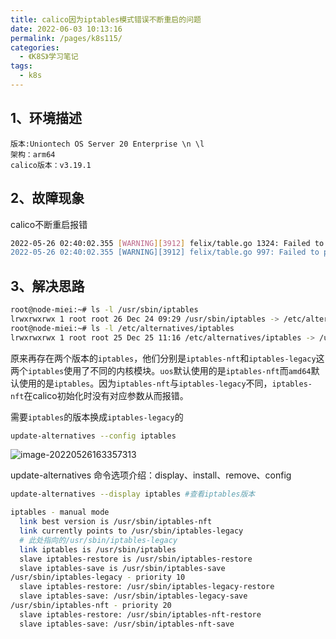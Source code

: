 ```yaml
---
title: calico因为iptables模式错误不断重启的问题
date: 2022-06-03 10:13:16
permalink: /pages/k8s115/
categories:
  - 《K8S》学习笔记
tags:
  - k8s
---
```







## 1、环境描述

```
版本:Uniontech OS Server 20 Enterprise \n \l
架构：arm64
calico版本：v3.19.1
```



## 2、故障现象

calico不断重启报错

```sh
2022-05-26 02:40:02.355 [WARNING][3912] felix/table.go 1324: Failed to execute ip(6)tables-restore command error=exit status 2 errorOutput="iptables-nft-restore v1.8.4 (nf_tables): unknown arguments found on commandline\nError occurred at line: 3\nTry `iptables-nft-restore -h' or 'iptables-nft-restore --help' for more information.\n" input="*raw\n:cali-from-host-endpoint - -\n:cali-to-host-endpoint - -\n:cali-PREROUTING - -\n:cali-OUTPUT - -\n-A cali-PREROUTING -m comment --comment \"cali:XFX5xbM8B9qR10JG\" --jump MARK --set-mark 0/0xf0000\n-A cali-PREROUTING -m comment --comment \"cali:EWMPb0zVROM-woQp\" --in-interface cali+ --jump MARK --set-mark 0x40000/0x40000\n-A cali-PREROUTING -m comment --comment \"cali:mPIOOWmbH3iO0R90\" -m mark --mark 0x40000/0x40000 -m rpfilter --invert --validmark --jump DROP\n-A cali-PREROUTING -m comment --comment \"cali:8eOxmFpkWr0RjKXR\" -m mark --mark 0/0x40000 --jump cali-from-host-endpoint\n-A cali-PREROUTING -m comment --comment \"cali:F-nExspj_POyei0v\" -m mark --mark 0x10000/0x10000 --jump ACCEPT\n-A cali-OUTPUT -m comment --comment \"cali:njdnLwYeGqBJyMxW\" --jump MARK --set-mark 0/0xf0000\n-A cali-OUTPUT -m comment --comment \"cali:rz86uTUcEZAfFsh7\" --jump cali-to-host-endpoint\n-A cali-OUTPUT -m comment --comment \"cali:pN0F5zD0b8yf9W1Z\" -m mark --mark 0x10000/0x10000 --jump ACCEPT\n-I PREROUTING -m comment --comment \"cali:6gwbT8clXdHdC1b1\" --jump cali-PREROUTING\n-I OUTPUT -m comment --comment \"cali:tVnHkvAo15HuiPy0\" --jump cali-OUTPUT\nCOMMIT\n" ipVersion=0x4 output="" table="raw"
2022-05-26 02:40:02.355 [WARNING][3912] felix/table.go 997: Failed to program iptables, will retry error=exit status 2 ipVersion=0x4 table="raw"
```

## 3、解决思路

```sh
root@node-miei:~# ls -l /usr/sbin/iptables
lrwxrwxrwx 1 root root 26 Dec 24 09:29 /usr/sbin/iptables -> /etc/alternatives/iptables
root@node-miei:~# ls -l /etc/alternatives/iptables
lrwxrwxrwx 1 root root 25 Dec 25 11:16 /etc/alternatives/iptables -> /usr/sbin/iptables-nft
```



原来再存在两个版本的`iptables`，他们分别是`iptables-nft`和`iptables-legacy`这两个`iptables`使用了不同的内核模块。`uos`默认使用的是`iptables-nft`而`amd64`默认使用的是`iptables`。因为`iptables-nft`与`iptables-legacy`不同，`iptables-nft`在calico初始化时没有对应参数从而报错。

需要`iptables`的版本换成`iptables-legacy`的

```sh
update-alternatives --config iptables
```

![image-20220526163357313](https://cdn.jsdelivr.net/gh/lzq70112/images/blog/202205261633307.png)





update-alternatives 命令选项介绍：display、install、remove、config

```sh
update-alternatives --display iptables #查看iptables版本
```

```sh
iptables - manual mode
  link best version is /usr/sbin/iptables-nft
  link currently points to /usr/sbin/iptables-legacy
  # 此处指向的/usr/sbin/iptables-legacy
  link iptables is /usr/sbin/iptables
  slave iptables-restore is /usr/sbin/iptables-restore
  slave iptables-save is /usr/sbin/iptables-save
/usr/sbin/iptables-legacy - priority 10
  slave iptables-restore: /usr/sbin/iptables-legacy-restore
  slave iptables-save: /usr/sbin/iptables-legacy-save
/usr/sbin/iptables-nft - priority 20
  slave iptables-restore: /usr/sbin/iptables-nft-restore
  slave iptables-save: /usr/sbin/iptables-nft-save
```

